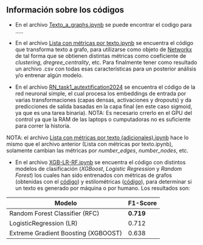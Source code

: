 ## Información sobre los códigos

- En el archivo [Texto_a_graphs.ipynb](https://github.com/PLN-disca-iimas/IberAutextification_2024/blob/main/Subtask_1/Otros%20Experimentos/Texto_a_graphs.ipynb) se puede encontrar el codigo para .....

- En el archivo [Lista con métricas por texto.ipynb](https://github.com/PLN-disca-iimas/IberAutextification_2024/blob/main/Subtask_1/Otros%20Experimentos/Lista%20con%20m%C3%A9tricas%20por%20texto.ipynb) se encuentra el código que transforma texto a grafo, para utilizarse como objeto de [Networkx](https://networkx.org/) de tal forma que se obtienen distintas métricas como coeficiente de *clustering*, *dregree_centrality*, etc. Para finalmente tener como resultado un archivo .csv con todas esas características para un posterior análisis y/o entrenar algún modelo.

- En el archivo [RN_task1_autextification2024](https://github.com/PLN-disca-iimas/IberAutextification_2024/blob/main/Subtask_1/Otros%20Experimentos/RN_task1_autextification2024.ipynb) se encuentra el código de la red neuronal simple, el cual procesa los embeddings de entrada por varias transformaciones (capas densas, activaciones y dropouts) y da predicciones de salida basadas en la capa final (en este caso sigmoid, ya que es una tarea binaria). NOTA: Es necesario crrerlo en el GPU del control ya que la RAM de las laptops o cumputadoras no es suficiente para correr la historia.

NOTA: el archivo [Lista con métricas por texto (adicionales).ipynb](https://github.com/PLN-disca-iimas/IberAutextification_2024/blob/main/Subtask_1/Otros%20Experimentos/Lista%20con%20m%C3%A9tricas%20por%20texto%20(adicionales).ipynb) hace lo mismo que el archivo anterior (Lista con métricas por texto.ipynb), solamente cambian las métricas por *number_edges*, *number_nodes*, etc.

- En el archivo [XGB-LR-RF.ipynb](https://github.com/YaraHR/Modelos-de-procesamiento-de-lenguaje-natural-SS-/blob/main/XGB-LR-RF.ipynb) se encuentra el código con distintos modelos de clasificación (*XGBoost*, *Logistic Regression* y *Random Forest*) los cuales han sido entrenados con métricas de grafos (obtenidas con el [código](https://github.com/PLN-disca-iimas/IberAutextification_2024/blob/main/Subtask_1/Otros%20Experimentos/Lista%20con%20m%C3%A9tricas%20por%20texto.ipynb)) y estilométricas ([código](https://github.com/PLN-disca-iimas/IberAutextification_2024/blob/main/Subtask_1/stylometry_train_test_S1.ipynb)), para determinar si un texto es generado por máquina o por humano. Los resultados son:

|                Modelo               | F1-Score |
|-------------------------------------|----------|
|    Random Forest Classifier (RFC)   | **0.719** |
|        LogisticRegression (LR)      | 0.712 |
| Extreme Gradient Boosting (XGBOOST) | 0.638 |
  


